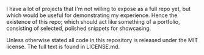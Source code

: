 I have a lot of projects that I'm not willing to expose as a full repo yet, but which would be
useful for demonstrating my experience. Hence the existence of this repo; which should act like
something of a portfolio, consisting of selected, polished snippets for showcasing.

Unless otherwise stated all code in this repository is released under the MIT license. The full
text is found in LICENSE.md.
